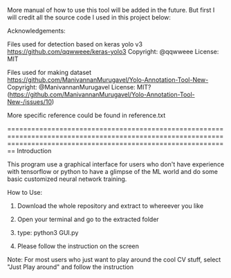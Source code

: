 More manual of how to use this tool will be added in the future. But first I will credit all the source code I used in this project below:

Acknowledgements:

Files used for detection based on keras yolo v3 https://github.com/qqwweee/keras-yolo3
Copyright: @qqwweee
License: MIT

Files used for making dataset https://github.com/ManivannanMurugavel/Yolo-Annotation-Tool-New-
Copyright: @ManivannanMurugavel
License: MIT? (https://github.com/ManivannanMurugavel/Yolo-Annotation-Tool-New-/issues/10)

More specific reference could be found in reference.txt

====================================================================================================================================================================
Introduction

This program use a graphical interface for users who don't have experience with tensorflow or python to have a glimpse of the ML world and do some basic customized neural network training.



How to Use:
1. Download the whole repository and extract to whereever you like

3. Open your terminal and go to the extracted folder

4. type:
   python3 GUI.py

5. Please follow the instruction on the screen

Note: For most users who just want to play around the cool CV stuff, select "Just Play around" and follow the instruction


